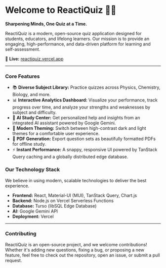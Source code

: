 # Welcome to ReactiQuiz 🧠✨

**Sharpening Minds, One Quiz at a Time.**

ReactiQuiz is a modern, open-source quiz application designed for students, educators, and lifelong learners. Our mission is to provide an engaging, high-performance, and data-driven platform for learning and self-assessment.

🔗 **Live:** [reactiquiz.vercel.app](https://reactiquiz.vercel.app/)

---

### Core Features

*   📚 **Diverse Subject Library:** Practice quizzes across Physics, Chemistry, Biology, and more.
*   📊 **Interactive Analytics Dashboard:** Visualize your performance, track progress over time, and analyze your strengths and weaknesses by subject and difficulty.
*   🤖 **AI Study Center:** Get personalized help and insights from an integrated AI assistant powered by Google Gemini.
*   🎨 **Modern Theming:** Switch between high-contrast dark and light themes for a comfortable user experience.
*   📄 **PDF Generation:** Export question sets as beautifully formatted PDFs for offline study.
*   ⚡ **Instant Performance:** A snappy, responsive UI powered by TanStack Query caching and a globally distributed edge database.

### Our Technology Stack

We believe in using modern, scalable technologies to deliver the best experience.

*   **Frontend:** React, Material-UI (MUI), TanStack Query, Chart.js
*   **Backend:** Node.js on Vercel Serverless Functions
*   **Database:** Turso (libSQL Edge Database)
*   **AI:** Google Gemini API
*   **Deployment:** Vercel

---

### Contributing

ReactiQuiz is an open-source project, and we welcome contributions! Whether it's adding new questions, fixing a bug, or proposing a new feature, feel free to check out the repository, open an issue, or submit a pull request.